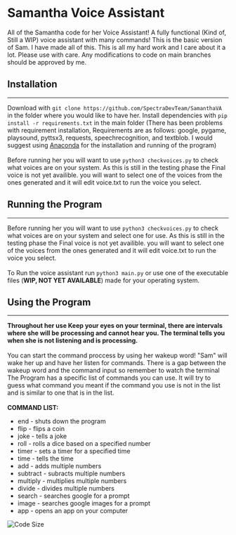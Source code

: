 # Samantha Voice Assistant

All of the Samantha code for her Voice Assistant! A fully functional (Kind of, Still a WIP) voice assistant with many commands! This is the basic version of Sam. I have made all of this. This is all my hard work and I care about it a lot. Please use with care. Any modifications to code on main branches should be approved by me. 


## Installation
***
Download with ```git clone https://github.com/SpectraDevTeam/SamanthaVA``` in the folder where you would like to have her. Install dependencies with ```pip install -r requirements.txt``` in the main folder (There has been problems with requirement installation, Requirements are as follows: google, pygame, playsound, pyttsx3, requests, speechrecognition, and textblob. I would suggest using [Anaconda](https://www.anaconda.com/products/distribution "Anaconda Home") for the installation and running of the program)
<br /><br />
Before running her you will want to use ```python3 checkvoices.py``` to check what voices are on your system. As this is still in the testing phase the Final voice is not yet availible. you will want to select one of the voices from the ones generated and it will edit voice.txt to run the voice you select.

## Running the Program
***
Before running her you will want to use ```python3 checkvoices.py``` to check what voices are on your system and select one for use. As this is still in the testing phase the Final voice is not yet availible. you will want to select one of the voices from the ones generated and it will edit voice.txt to run the voice you select.
<br /><br />
To Run the voice assistant run ```python3 main.py``` or use one of the executable files (**WIP, NOT YET AVAILABLE**) made for your operating system.

## Using the Program
***
**Throughout her use Keep your eyes on your terminal, there are intervals where she will be processing and cannot hear you. The terminal tells you when she is not listening and is processing.** 
<br /><br />
You can start the command proccess by using her wakeup word! "Sam" will wake her up and have her listen for commands. There is a gap between the wakeup word and the command input so remember to watch the terminal The Program has a specific list of commands you can use. It will try to guess what command you meant if the command you use is not in the list and is similar to one that is in the list.
<br /><br />
**COMMAND LIST:**
* end - shuts down the program
* flip - flips a coin
* joke - tells a joke
* roll - rolls a dice based on a specified number
* timer - sets a timer for a specified time
* time - tells the time
* add - adds multiple numbers
* subtract - subracts multiple numbers
* multiply - multiplies multiple numbers
* divide - divides multiple numbers
* search - searches google for a prompt
* image - searches google images for a prompt
* app - opens an app on your computer

![Code Size](https://img.shields.io/github/languages/code-size/SpectraDevTeam/SamanthaVA_ML) ![]()
